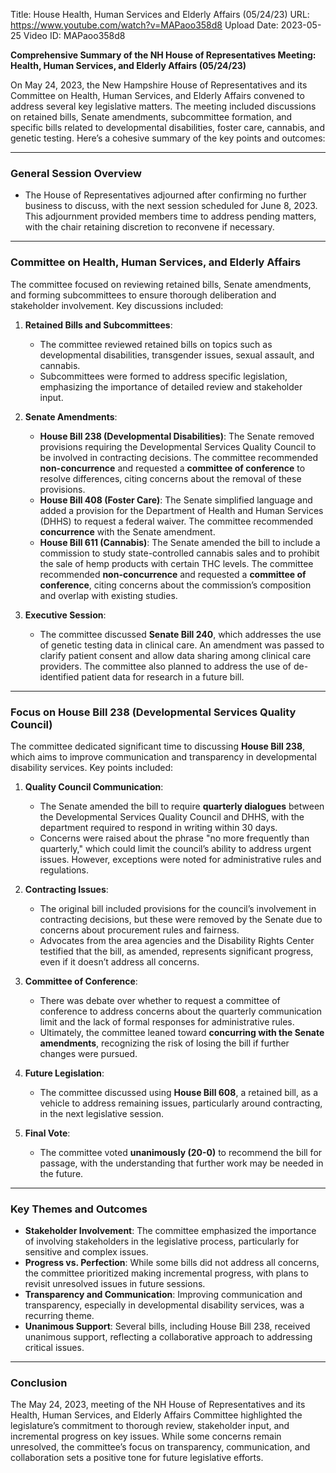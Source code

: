 Title: House Health, Human Services and Elderly Affairs (05/24/23)
URL: https://www.youtube.com/watch?v=MAPaoo358d8
Upload Date: 2023-05-25
Video ID: MAPaoo358d8

**Comprehensive Summary of the NH House of Representatives Meeting: Health, Human Services, and Elderly Affairs (05/24/23)**

On May 24, 2023, the New Hampshire House of Representatives and its Committee on Health, Human Services, and Elderly Affairs convened to address several key legislative matters. The meeting included discussions on retained bills, Senate amendments, subcommittee formation, and specific bills related to developmental disabilities, foster care, cannabis, and genetic testing. Here’s a cohesive summary of the key points and outcomes:

---

### **General Session Overview**
- The House of Representatives adjourned after confirming no further business to discuss, with the next session scheduled for June 8, 2023. This adjournment provided members time to address pending matters, with the chair retaining discretion to reconvene if necessary.

---

### **Committee on Health, Human Services, and Elderly Affairs**
The committee focused on reviewing retained bills, Senate amendments, and forming subcommittees to ensure thorough deliberation and stakeholder involvement. Key discussions included:

1. **Retained Bills and Subcommittees**:
   - The committee reviewed retained bills on topics such as developmental disabilities, transgender issues, sexual assault, and cannabis.
   - Subcommittees were formed to address specific legislation, emphasizing the importance of detailed review and stakeholder input.

2. **Senate Amendments**:
   - **House Bill 238 (Developmental Disabilities)**: The Senate removed provisions requiring the Developmental Services Quality Council to be involved in contracting decisions. The committee recommended **non-concurrence** and requested a **committee of conference** to resolve differences, citing concerns about the removal of these provisions.
   - **House Bill 408 (Foster Care)**: The Senate simplified language and added a provision for the Department of Health and Human Services (DHHS) to request a federal waiver. The committee recommended **concurrence** with the Senate amendment.
   - **House Bill 611 (Cannabis)**: The Senate amended the bill to include a commission to study state-controlled cannabis sales and to prohibit the sale of hemp products with certain THC levels. The committee recommended **non-concurrence** and requested a **committee of conference**, citing concerns about the commission’s composition and overlap with existing studies.

3. **Executive Session**:
   - The committee discussed **Senate Bill 240**, which addresses the use of genetic testing data in clinical care. An amendment was passed to clarify patient consent and allow data sharing among clinical care providers. The committee also planned to address the use of de-identified patient data for research in a future bill.

---

### **Focus on House Bill 238 (Developmental Services Quality Council)**
The committee dedicated significant time to discussing **House Bill 238**, which aims to improve communication and transparency in developmental disability services. Key points included:

1. **Quality Council Communication**:
   - The Senate amended the bill to require **quarterly dialogues** between the Developmental Services Quality Council and DHHS, with the department required to respond in writing within 30 days.
   - Concerns were raised about the phrase "no more frequently than quarterly," which could limit the council’s ability to address urgent issues. However, exceptions were noted for administrative rules and regulations.

2. **Contracting Issues**:
   - The original bill included provisions for the council’s involvement in contracting decisions, but these were removed by the Senate due to concerns about procurement rules and fairness.
   - Advocates from the area agencies and the Disability Rights Center testified that the bill, as amended, represents significant progress, even if it doesn’t address all concerns.

3. **Committee of Conference**:
   - There was debate over whether to request a committee of conference to address concerns about the quarterly communication limit and the lack of formal responses for administrative rules.
   - Ultimately, the committee leaned toward **concurring with the Senate amendments**, recognizing the risk of losing the bill if further changes were pursued.

4. **Future Legislation**:
   - The committee discussed using **House Bill 608**, a retained bill, as a vehicle to address remaining issues, particularly around contracting, in the next legislative session.

5. **Final Vote**:
   - The committee voted **unanimously (20-0)** to recommend the bill for passage, with the understanding that further work may be needed in the future.

---

### **Key Themes and Outcomes**
- **Stakeholder Involvement**: The committee emphasized the importance of involving stakeholders in the legislative process, particularly for sensitive and complex issues.
- **Progress vs. Perfection**: While some bills did not address all concerns, the committee prioritized making incremental progress, with plans to revisit unresolved issues in future sessions.
- **Transparency and Communication**: Improving communication and transparency, especially in developmental disability services, was a recurring theme.
- **Unanimous Support**: Several bills, including House Bill 238, received unanimous support, reflecting a collaborative approach to addressing critical issues.

---

### **Conclusion**
The May 24, 2023, meeting of the NH House of Representatives and its Health, Human Services, and Elderly Affairs Committee highlighted the legislature’s commitment to thorough review, stakeholder input, and incremental progress on key issues. While some concerns remain unresolved, the committee’s focus on transparency, communication, and collaboration sets a positive tone for future legislative efforts.